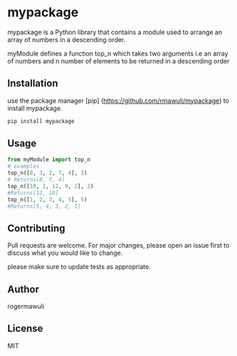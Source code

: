 # mypackage

mypackage is a Python library that contains a module used to arrange an array of numbers in a descending order.

myModule defines a function top_n which takes two arguments i.e an array of numbers and n number of elements to be returned in a descending order

## Installation

use the package manager [pip] (https://github.com/rmawuli/mypackage) to install mypackage.

```bash
pip install mypackage
```

## Usage

```python
from myModule import top_n
# examples
top_n([8, 3, 2, 7, 4], 3) 
# Returns[8, 7, 4]
top_n([10, 1, 12, 9, 2], 2)
#Returns[12, 10]
top_n([1, 2, 3, 4, 5], 5) 
#Returns[5, 4, 3, 2, 1]
```
## Contributing
Pull requests are welcome. For major changes, please open an issue first to discuss what you would like to change.

please make sure to update tests as appropriate. 

## Author
rogermawuli

## License
MIT